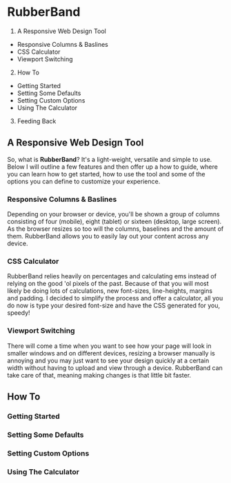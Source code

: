 # RubberBand

1.  A Responsive Web Design Tool
  +   Responsive Columns &amp; Baslines
  +   CSS Calculator
  +   Viewport Switching
2.  How To
  +   Getting Started
  +   Setting Some Defaults
  +   Setting Custom Options
  +   Using The Calculator
3.  Feeding Back

## A Responsive Web Design Tool

So, what is __RubberBand__? It's a light-weight, versatile and simple to use. Below I will outline a few features and then offer up a how to guide, where you can learn how to get started, how to use the tool and some of the options you can define to customize your experience.

### Responsive Columns &amp; Baslines

Depending on your browser or device, you'll be shown a group of columns consisting of four (mobile), eight (tablet) or sixteen (desktop, large screen). As the browser resizes so too will the columns, baselines and the amount of them. RubberBand allows you to easily lay out your content across any device.

### CSS Calculator

RubberBand relies heavily on percentages and calculating ems instead of relying on the good 'ol pixels of the past. Because of that you will most likely be doing lots of calculations, new font-sizes, line-heights, margins and padding. I decided to simplify the process and offer a calculator, all you do now is type your desired font-size and have the CSS generated for you, speedy!

### Viewport Switching

There will come a time when you want to see how your page will look in smaller windows and on different devices, resizing a browser manually is annoying and you may just want to see your design quickly at a certain width without having to upload and view through a device. RubberBand can take care of that, meaning making changes is that little bit faster.

## How To

### Getting Started

### Setting Some Defaults

### Setting Custom Options

### Using The Calculator